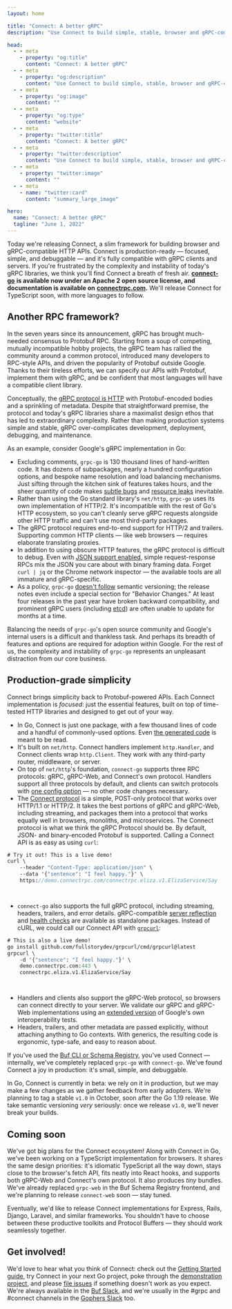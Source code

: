```yaml
---
layout: home

title: "Connect: A better gRPC"
description: "Use Connect to build simple, stable, browser and gRPC-compatible APIs."

head:
  - - meta
    - property: "og:title"
      content: "Connect: A better gRPC"
  - - meta
    - property: "og:description"
      content: "Use Connect to build simple, stable, browser and gRPC-compatible APIs."
  - - meta
    - property: "og:image"
      content: ""
  - - meta
    - property: "og:type"
      content: "website"
  - - meta
    - property: "twitter:title"
      content: "Connect: A better gRPC"
  - - meta
    - property: "twitter:description"
      content: "Use Connect to build simple, stable, browser and gRPC-compatible APIs."
  - - meta
    - property: "twitter:image"
      content: ""
  - - meta
    - name: "twitter:card"
      content: "summary_large_image"

hero:
  name: "Connect: A better gRPC"
  tagline: "June 1, 2022"
---
```


Today we're releasing Connect, a slim framework for building browser and gRPC-compatible HTTP APIs. Connect is production-ready — focused, simple, and debuggable — and it's fully compatible with gRPC clients and servers. If you're frustrated by the complexity and instability of today's gRPC libraries, we think you'll find Connect a breath of fresh air. [**connect-go**](https://github.com/connectrpc/connect-go) **is available now under an Apache 2 open source license, and documentation is available on** [**connectrpc.com**](https://connectrpc.com/)**.** We'll release Connect for TypeScript soon, with more languages to follow.

## Another RPC framework?

In the seven years since its announcement, gRPC has brought much-needed consensus to Protobuf RPC. Starting from a soup of competing, mutually incompatible hobby projects, the gRPC team has rallied the community around a common protocol, introduced many developers to RPC-style APIs, and driven the popularity of Protobuf outside Google. Thanks to their tireless efforts, we can specify our APIs with Protobuf, implement them with gRPC, and be confident that most languages will have a compatible client library.

Conceptually, the [gRPC protocol is HTTP](https://github.com/grpc/grpc/blob/master/doc/PROTOCOL-HTTP2.md) with Protobuf-encoded bodies and a sprinkling of metadata. Despite that straightforward premise, the protocol and today's gRPC libraries share a maximalist design ethos that has led to extraordinary complexity. Rather than making production systems simple and stable, gRPC over-complicates development, deployment, debugging, and maintenance.

As an example, consider Google's gRPC implementation in Go:

- Excluding comments, `grpc-go` is 130 thousand lines of hand-written code. It has dozens of subpackages, nearly a hundred configuration options, and bespoke name resolution and load balancing mechanisms. Just sifting through the kitchen sink of features takes hours, and the sheer quantity of code makes [subtle bugs](https://github.com/grpc/grpc-go/issues/632) and [resource leaks](https://github.com/grpc/grpc-go/pull/5339) inevitable.
- Rather than using the Go standard library's `net/http`, `grpc-go` uses its own implementation of HTTP/2. It's incompatible with the rest of Go's HTTP ecosystem, so you can't cleanly serve gRPC requests alongside other HTTP traffic and can't use most third-party packages.
- The gRPC protocol requires end-to-end support for HTTP/2 and trailers. Supporting common HTTP clients — like web browsers — requires elaborate translating proxies.
- In addition to using obscure HTTP features, the gRPC protocol is difficult to debug. Even with [JSON support enabled](https://grpc.io/blog/grpc-with-json/), simple request-response RPCs mix the JSON you care about with binary framing data. Forget `curl | jq` or the Chrome network inspector — the available tools are all immature and gRPC-specific.
- As a policy, `grpc-go` [doesn't follow](https://github.com/grpc/grpc-go/blob/master/Documentation/versioning.md) semantic versioning; the release notes even include a special section for "Behavior Changes." At least four releases in the past year have broken backward compatibility, and prominent gRPC users (including [etcd](https://etcd.io/)) are often unable to update for months at a time.

Balancing the needs of `grpc-go`'s open source community and Google's internal users is a difficult and thankless task. And perhaps its breadth of features and options are required for adoption within Google. For the rest of us, the complexity and instability of `grpc-go` represents an unpleasant distraction from our core business.

## Production-grade simplicity

Connect brings simplicity back to Protobuf-powered APIs. Each Connect implementation is _focused_: just the essential features, built on top of time-tested HTTP libraries and designed to get out of your way.

- In Go, Connect is just one package, with a few thousand lines of code and a handful of commonly-used options. Even [the generated code](https://github.com/connectrpc/examples-go/blob/main/internal/gen/connectrpc/eliza/v1/elizav1connect/eliza.connect.go) is meant to be read.
- It's built on `net/http`. Connect handlers implement `http.Handler`, and Connect clients wrap `http.Client`. They work with any third-party router, middleware, or server.
- On top of `net/http`'s foundation, `connect-go` supports three RPC protocols: gRPC, gRPC-Web, and Connect's own protocol. Handlers support all three protocols by default, and clients can switch protocols with [one config option](https://pkg.go.dev/connectrpc.com/connect#WithGRPC) — no other code changes necessary.
- The [Connect protocol](https://connectrpc.com/docs/protocol) is a simple, POST-only protocol that works over HTTP/1.1 or HTTP/2. It takes the best portions of gRPC and gRPC-Web, including streaming, and packages them into a protocol that works equally well in browsers, monoliths, and microservices. The Connect protocol is what we think the gRPC Protocol should be. By default, JSON- and binary-encoded Protobuf is supported. Calling a Connect API is as easy as using `curl`:

```protobuf
# Try it out! This is a live demo!
curl \
    --header "Content-Type: application/json" \
    --data '{"sentence": "I feel happy."}' \
    https://demo.connectrpc.com/connectrpc.eliza.v1.ElizaService/Say
```

`‍   `

- `connect-go` also supports the full gRPC protocol, including streaming, headers, trailers, and error details. gRPC-compatible [server reflection](https://github.com/connectrpc/grpcreflect-go) and [health checks](https://github.com/connectrpc/grpchealth-go) are available as standalone packages. Instead of cURL, we could call our Connect API with [`grpcurl`](https://github.com/fullstorydev/grpcurl):

```protobuf
# This is also a live demo!
go install github.com/fullstorydev/grpcurl/cmd/grpcurl@latest
grpcurl \
    -d '{"sentence": "I feel happy."}' \
    demo.connectrpc.com:443 \
    connectrpc.eliza.v1.ElizaService/Say
```

`‍   `

- Handlers and clients also support the gRPC-Web protocol, so browsers can connect directly to your server. We validate our gRPC and gRPC-Web implementations using an [extended version](https://github.com/connectrpc/conformance) of Google's own interoperability tests.
- Headers, trailers, and other metadata are passed explicitly, without attaching anything to Go contexts. With generics, the resulting code is ergonomic, type-safe, and easy to reason about.

If you've used the [Buf CLI or Schema Registry](https://buf.build/), you've used Connect — internally, we've completely replaced `grpc-go` with `connect-go`. We've found Connect a joy in production: it's small, simple, and debuggable.

In Go, Connect is currently in beta: we rely on it in production, but we may make a few changes as we gather feedback from early adopters. We're planning to tag a stable `v1.0` in October, soon after the Go 1.19 release. We take semantic versioning _very_ seriously: once we release `v1.0`, we'll never break your builds.

## Coming soon

We've got big plans for the Connect ecosystem! Along with Connect in Go, we've been working on a TypeScript implementation for browsers. It shares the same design priorities: it's idiomatic TypeScript all the way down, stays close to the browser's fetch API, fits neatly into React hooks, and supports both gRPC-Web and Connect's own protocol. It also produces _tiny_ bundles. We've already replaced `grpc-web` in the Buf Schema Registry frontend, and we're planning to release `connect-web` soon — stay tuned.

Eventually, we'd like to release Connect implementations for Express, Rails, Django, Laravel, and similar frameworks. You shouldn't have to choose between these productive toolkits and Protocol Buffers — they should work seamlessly together.

## Get involved!

We'd love to hear what you think of Connect: check out the [Getting Started guide](https://connectrpc.com/docs/go/getting-started), try Connect in your next Go project, poke through the [demonstration project](https://github.com/connectrpc/examples-go), and please [file issues](https://github.com/connectrpc/connect-go/issues) if something doesn't work as you expect. We're always available in the [Buf Slack](https://buf.build/b/slack), and we're usually in the #grpc and #connect channels in the [Gophers Slack](https://invite.slack.golangbridge.org/) too.

‍
